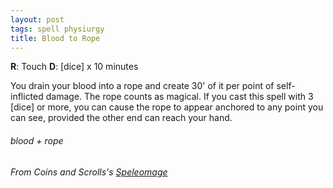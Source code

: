 ```yaml
---
layout: post
tags: spell physiurgy
title: Blood to Rope
---
```

**R**: Touch  **D**:  [dice] x 10 minutes

You drain your blood into a rope and create 30' of it per point of self-inflicted damage. The rope counts as magical. If you cast this spell with 3 [dice] or more, you can cause the rope to appear anchored to any point you can see, provided the other end can reach your hand. 
 
###### blood + rope
###### From Coins and Scrolls's [Speleomage](https://coinsandscrolls.blogspot.com/2018/03/osr-class-speleomage.html)
